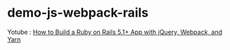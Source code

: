 # demo-js-webpack-rails

Yotube : [How to Build a Ruby on Rails 5.1+ App with jQuery, Webpack, and Yarn](https://www.youtube.com/watch?v=1vT7M3Kx9IQ)